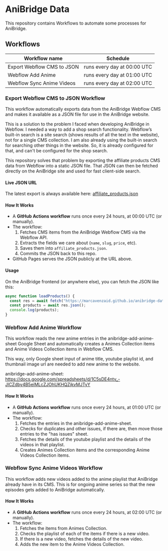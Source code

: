 # AniBridge Data
This repository contains Workflows to automate some processes for AniBridge.

## Workflows
|Workflow name              | Schedule                    |
|---------------------------|-----------------------------|
|Export Webflow CMS to JSON | runs every day at 00:00 UTC |
|Webflow Add Anime          | runs every day at 01:00 UTC |
|Webflow Sync Anime Videos  | runs every day at 02:00 UTC |

### Export Webflow CMS to JSON Workflow
This workflow automatically exports data from the AniBridge Webflow CMS and makes it available as a JSON file for use in the AniBridge website.

This is a solution to the problem I faced when developing AniBridge in Webflow. I needed a way to add a shop search functionality.
Webflow’s built-in search is a site search (shows results of all the text in the website), not for a single CMS collection. I am also already using the built-in search for searching other things in the website. So, it is already configured for that, and can't be configured for the shop search.

This repository solves that problem by exporting the affiliate products CMS data from Webflow into a static JSON file. That JSON can then be fetched directly on the AniBridge site and used for fast client-side search.

#### Live JSON URL
The latest export is always available here: [affiliate_products.json](https://marcavenzaid.github.io/anibridge-data/affiliate_products.json)

#### How It Works
- A **GitHub Actions workflow** runs once every 24 hours, at 00:00 UTC (or manually).
- The workflow:
	1. Fetches CMS items from the AniBridge Webflow CMS via the Webflow API.
	2. Extracts the fields we care about (`name`, `slug`, `price`, etc).
	3. Saves them into `affiliate_products.json`.
	4. Commits the JSON back to this repo.
- GitHub Pages serves the JSON publicly at the URL above.

#### Usage
On the AniBridge frontend (or anywhere else), you can fetch the JSON like this:
```javascript
async function loadProducts() {
  const res = await fetch("https://marcavenzaid.github.io/anibridge-data/affiliate_products.json");
  const products = await res.json();
  console.log(products);
}
```

### Webflow Add Anime Workflow
This workflow reads the new anime entries in the anibridge-add-anime-sheet Google Sheet and automatically creates a Animes Collection items and Anime Videos Collection items in Webflow CMS.

This way, only Google sheet input of anime title, youtube playlist id, and thumbnail image url are needed to add new anime to the website.

anibridge-add-anime-sheet: https://docs.google.com/spreadsheets/d/1C5sDE4ntv_-JlCZdby4B5eiMLcZJOhUKHQZjkvMJTyY

#### How It Works
- A **GitHub Actions workflow** runs once every 24 hours, at 01:00 UTC (or manually).
- The workflow:
	1. Fetches the entries in the anibridge-add-anime-sheet.
	2. Checks for duplicates and other issues, if there are, then move those entries to the "has issues" sheet.
	3. Fetches the details of the youtube playlist and the details of the videos in that playlist.
	4. Creates Animes Collection items and the corresponding Anime Videos Collection items.

### Webflow Sync Anime Videos Workflow
This workflow adds new videos added to the anime playlist that AniBridge already have in its CMS. This is for ongoing anime series so that the new episodes gets added to AniBridge automatically.

#### How It Works
- A **GitHub Actions workflow** runs once every 24 hours, at 02:00 UTC (or manually).
- The workflow:
	1. Fetches the items from Animes Collection.
	2. Checks the playlist of each of the items if there is a new video.
	3. If there is a new video, fetches the details of the new video.
	4. Adds the new item to the Anime Videos Collection.